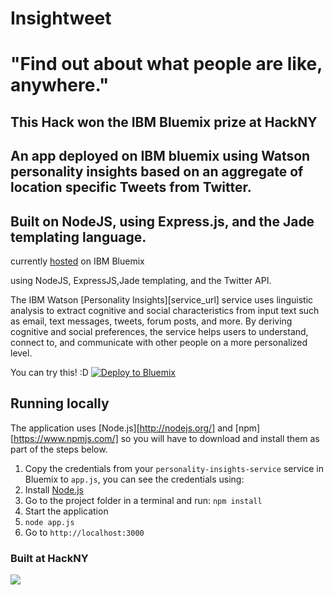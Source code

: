 # Insightweet
# "Find out about what people are like, anywhere."

## This Hack won the IBM Bluemix prize at HackNY

## An app deployed on IBM bluemix using Watson personality insights based on an aggregate of location specific Tweets from Twitter. 
## Built on NodeJS, using Express.js, and the Jade templating language. 

currently [hosted](http://personality-insights-nodejs-davidawad-1759.eu-gb.mybluemix.net/landing) on IBM Bluemix

using NodeJS, ExpressJS,Jade templating, and the Twitter API. 


  The IBM Watson [Personality Insights][service_url] service uses linguistic analysis to extract cognitive and social characteristics from input text such as email, text messages, tweets, forum posts, and more. By deriving cognitive and social preferences, the service helps users to understand, connect to, and communicate with other people on a more personalized level.

You can try this! :D 
[![Deploy to Bluemix](https://bluemix.net/deploy/button.png)](https://bluemix.net/deploy?repository=https://github.com/davidawad/Insightweet)


## Running locally
  The application uses [Node.js][http://nodejs.org/] and [npm][https://www.npmjs.com/] so you will have to download and install them as part of the steps below.

1. Copy the credentials from your `personality-insights-service` service in Bluemix to `app.js`, you can see the credentials using:
2. Install [Node.js](http://nodejs.org/)
3. Go to the project folder in a terminal and run:
    `npm install`
4. Start the application
5.  `node app.js`
6. Go to `http://localhost:3000`

[cloud_foundry]: https://github.com/cloudfoundry/cli

### Built at HackNY
![](http://hacknymasters.com/assets/img/h_logo.png)
